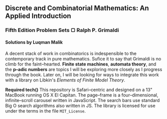 ## Discrete and Combinatorial Mathematics: An Applied Introduction
### Fifth Edition Problem Sets &#9634; Ralph P. Grimaldi
#### Solutions by Luqman Malik

A decent stack of work in combinatorics is indespensible to the contemporary track in pure mathematics. Sufice it to say that Grimaldi is no climb for the faint–hearted. **Finite state machines**, **automata theory**, and the **p–adic numbers** are topics I will be exploring more closely as I progress through the book. Later on, I will be looking for ways to integrate this work with a library on Libkin's _Elements of Finite Model Theory_.

__Required tech()__ This repository is Safari–centric and designed on a 13" MacBook running OS X El Capitan. The page–frame is a four–dimensional, infinite–scroll carousel written in JavaScript. The search bars use standard Big O search algorithms also written in JS. The library is licensed for use under the terms in the file <code>MIT_License</code>.
